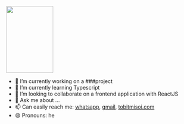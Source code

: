   <img height="180em" width="50%" src="https://github-readme-stats.vercel.app/api?username=TobitMisoi&show_icons=true&theme=radical&hide_border=true&&count_private=true&include_all_commits=true" />

  - 🔭 I’m currently working on a ###project
- 🌱 I’m currently learning Typescript
- 👯 I’m looking to collaborate on a frontend application with ReactJS
- 💬 Ask me about ...
- 📫 Can easily reach me: [whatsapp](+254759267967), [gmail](kipkiruitobitmisoi@gmail.com), [tobitmisoi.com](https://tobitmisoi.com)
- 😄 Pronouns: he
